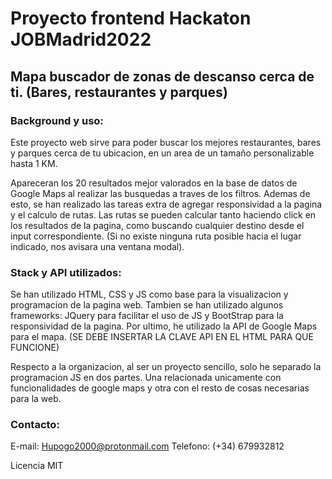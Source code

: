 # Proyecto frontend Hackaton JOBMadrid2022  
## Mapa buscador de zonas de descanso cerca de ti. (Bares, restaurantes y parques)

### Background y uso:

Este proyecto web sirve para poder buscar los mejores restaurantes, bares y parques cerca de tu ubicacion, en un area de un tamaño personalizable hasta 1 KM.

Apareceran los 20 resultados mejor valorados en la base de datos de Google Maps al realizar las busquedas a traves de los filtros. Ademas de esto, se han realizado las tareas extra de agregar responsividad a la pagina y el calculo de rutas. Las rutas se pueden calcular tanto haciendo click en los resultados de la pagina, como buscando cualquier destino desde el input correspondiente. (Si no existe ninguna ruta posible hacia el lugar indicado, nos avisara una ventana modal).

### Stack y API utilizados:

Se han utilizado HTML, CSS y JS como base para la visualizacion y programacion de la pagina web.
Tambien se han utilizado algunos frameworks: JQuery para facilitar el uso de JS y BootStrap para la responsividad de la pagina.
Por ultimo, he utilizado la API de Google Maps para el mapa. (SE DEBE INSERTAR LA CLAVE API EN EL HTML PARA QUE FUNCIONE)

Respecto a la organizacion, al ser un proyecto sencillo, solo he separado la programacion JS en dos partes. Una relacionada unicamente con funcionalidades de google maps y otra con el resto de cosas necesarias para la web.

### Contacto:
E-mail: Hupogo2000@protonmail.com
Telefono: (+34) 679932812

Licencia MIT
